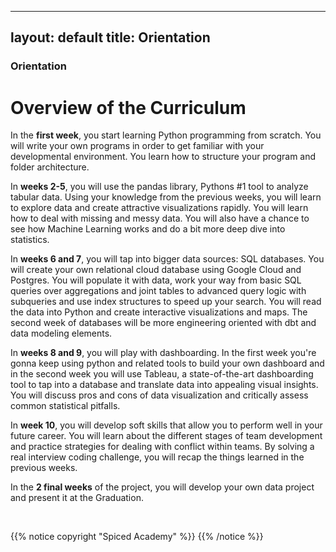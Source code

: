 
---
layout: default
title: Orientation
---








### <i class="fas fa-map-signs fa-fw"></i> Orientation

# Overview of the Curriculum

<i class="fas fa-rocket"></i> In the **first week**, you start learning Python programming from scratch. You will write your own programs in order to get familiar with your developmental environment. You learn how to structure your program and folder architecture.

<i class="fas fa-table"></i> In **weeks 2-5**, you will use the pandas library, Pythons #1 tool to analyze tabular data. Using your knowledge from the previous weeks, you will learn to explore data and create attractive visualizations rapidly. You will learn how to deal with missing and messy data. You will also have a chance to see how Machine Learning works and do a bit more deep dive into statistics.

<i class="fas fa-database"></i> In **weeks 6 and 7**, you will tap into bigger data sources: SQL databases. You will create your own relational cloud database using Google Cloud and Postgres. You will populate it with data, work your way from basic SQL queries over aggregations and joint tables to advanced query logic with subqueries and use index structures to speed up your search. You will read the data into Python and create interactive visualizations and maps. The second week of databases will be more engineering oriented with dbt and data modeling elements.

<i class="fas fa-columns"></i> In **weeks 8 and 9**, you will play with dashboarding. In the first week you're gonna keep using python and related tools to build your own dashboard and in the second week you will use Tableau, a state-of-the-art dashboarding tool to tap into a database and translate data into appealing visual insights. You will discuss pros and cons of data visualization and critically assess common statistical pitfalls.

<i class="fas fa-users"></i> In **week 10**, you will develop soft skills that allow you to perform well in your future career. You will learn about the different stages of team development and practice strategies for dealing with conflict within teams. By solving a real interview coding challenge, you will recap the things learned in the previous weeks. 

<i class="fas fa-user-graduate"></i> In the **2 final weeks** of the project, you will develop your own data project and present it at the Graduation.

<br>

{{% notice copyright "Spiced Academy" %}}
{{% /notice %}}
